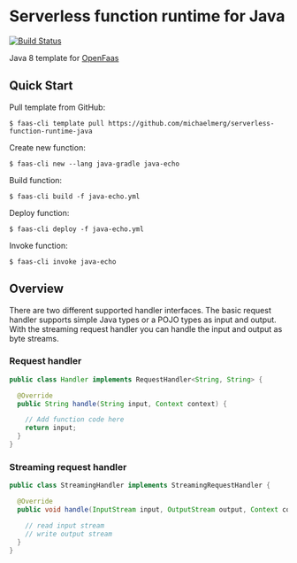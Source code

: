 # Serverless function runtime for Java

[![Build Status](https://travis-ci.org/michaelmerg/serverless-function-runtime-java.svg?branch=master)](https://travis-ci.org/michaelmerg/serverless-function-runtime-java)

Java 8 template for [OpenFaas](https://github.com/openfaas/faas)

## Quick Start

Pull template from GitHub:

```
$ faas-cli template pull https://github.com/michaelmerg/serverless-function-runtime-java
```

Create new function:

```
$ faas-cli new --lang java-gradle java-echo
```

Build function:

```
$ faas-cli build -f java-echo.yml
```

Deploy function:

```
$ faas-cli deploy -f java-echo.yml
```

Invoke function:

```
$ faas-cli invoke java-echo
```


## Overview

There are two different supported handler interfaces. The basic request handler supports simple Java types or a POJO types as input and output. With the streaming request handler you can handle the input and output as byte streams.

### Request handler

```java
public class Handler implements RequestHandler<String, String> {

  @Override
  public String handle(String input, Context context) {

    // Add function code here
    return input;
  }
}
```

### Streaming request handler

```Java
public class StreamingHandler implements StreamingRequestHandler {

  @Override
  public void handle(InputStream input, OutputStream output, Context context) {

    // read input stream
    // write output stream
  }
}
```
